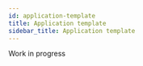 ```yaml
---
id: application-template
title: Application template
sidebar_title: Application template
---
```


Work in progress
